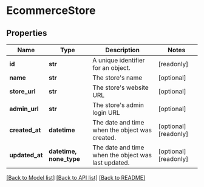 # EcommerceStore


## Properties
Name | Type | Description | Notes
------------ | ------------- | ------------- | -------------
**id** | **str** | A unique identifier for an object. | [readonly] 
**name** | **str** | The store&#39;s name | [optional] 
**store_url** | **str** | The store&#39;s website URL | [optional] 
**admin_url** | **str** | The store&#39;s admin login URL | [optional] 
**created_at** | **datetime** | The date and time when the object was created. | [optional] [readonly] 
**updated_at** | **datetime, none_type** | The date and time when the object was last updated. | [optional] [readonly] 

[[Back to Model list]](../../README.md#documentation-for-models) [[Back to API list]](../../README.md#documentation-for-api-endpoints) [[Back to README]](../../README.md)


